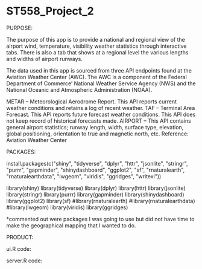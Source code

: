 # ST558_Project_2

PURPOSE:  

The purpose of this app is to provide a national and regional view of the airport wind, temperature, visibility weather statistics through interactive tabs. There is also a tab that shows at a regional level the various lengths and widths of airport runways.


The data used in this app is sourced from three API endpoints found at the Aviation Weather Center (AWC). The AWC is a component of the Federal Department of Commerce’ National Weather Service Agency (NWS) and the National Oceanic and Atmospheric Administration (NOAA).

METAR – Meteorological Aerodrome Report. This API reports current weather conditions and retains a log of recent weather.
TAF – Terminal Area Forecast. This API reports future forecast weather conditions. This API does not keep record of historical forecasts made.
AIRPORT – This API contains general airport statistics; runway length, width, surface type, elevation, global positioning, orientation to true and magnetic north, etc.
Reference: Aviation Weather Center



PACKAGES:

install.packages(c("shiny", "tidyverse", "dplyr", "httr", "jsonlite", "stringr", "purrr", "gapminder", "shinydashboard", "ggplot2", "sf", "rnaturalearth", "rnaturalearthdata", "lwgeom", "viridis", "ggridges", "writexl"))

library(shiny)
library(tidyverse)
library(dplyr)
library(httr)
library(jsonlite)
library(stringr)
library(purrr)
library(gapminder)
library(shinydashboard)
library(ggplot2)
library(sf)
#library(rnaturalearth)
#library(rnaturalearthdata)
#library(lwgeom)
library(viridis)
library(ggridges)

*commented out were packages I was going to use but did not have time to make the geographical mapping that I wanted to do.



PRODUCT:

ui.R code:


server.R code: